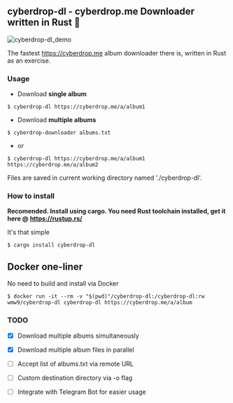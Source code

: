 ## cyberdrop-dl - cyberdrop.me Downloader written in Rust 🦀
![cyberdrop-dl_demo](https://user-images.githubusercontent.com/4693125/124804507-0e52dd00-df63-11eb-887c-65c8da36ed53.gif)

The fastest https://cyberdrop.me album downloader there is, written in Rust as an exercise.

### Usage

- Download **single album**
```
$ cyberdrop-dl https://cyberdrop.me/a/album1
```
- Download **multiple albums**
```
$ cyberdrop-downloader albums.txt
```
- or
```
$ cyberdrop-dl https://cyberdrop.me/a/album1 https://cyberdrop.me/a/album2
```
Files are saved in current working directory named './cyberdrop-dl'.

### How to install

**Recomended. Install using cargo. You need Rust toolchain installed, get it here @ https://rustup.rs/**

It's that simple
```
$ cargo install cyberdrop-dl
```

## Docker one-liner

No need to build and install via Docker

```
$ docker run -it --rm -v "$(pwd)"/cyberdrop-dl:/cyberdrop-dl:rw wmw9/cyberdrop-dl cyberdrop-dl https://cyberdrop.me/a/album
```
### TODO
- [x] Download multiple albums simultaneously
- [x] Download multiple album files in parallel
- [ ] Accept list of albums.txt via remote URL
- [ ] Custom destination directory via -o flag
- [ ] Integrate with Telegram Bot for easier usage

